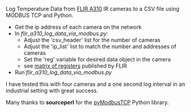 
 Log Temperature Data from [FLIR A310](https://www.flir.com/products/a310/) IR cameras to a CSV file using MODBUS TCP and Python.
 
 * Get the ip address of each camera on the network
 * In *flir_a310_log_data_via_modbus.py*:
 	* Adjust the 'csv_header' list for the number of cameras
 	* Adjust the 'ip_list' list to match the number and addresses of cameras
 	* Set the 'reg' variable for desired data object in the camera
	* 	see [matrix of registers](Convert_EthernetIP_to_Modbus_TCP.pdf) published by FLIR
* Run *flir_a310_log_data_via_modbus.py*
	
I have tested this with four cameras and a one second log interval in an industrial setting with great success.

Many thanks to **sourceperl** for the [pyModbusTCP](https://github.com/sourceperl/pyModbusTCP) Python library.
